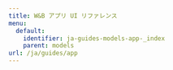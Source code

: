 ```yaml
---
title: W&B アプリ UI リファレンス
menu:
  default:
    identifier: ja-guides-models-app-_index
    parent: models
url: /ja/guides/app
---
```


